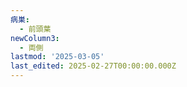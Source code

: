 ```yaml
---
病巣:
  - 前頭葉
newColumn3:
  - 両側
lastmod: '2025-03-05'
last_edited: 2025-02-27T00:00:00.000Z
---
```



